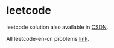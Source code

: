 # leetcode

leetcode solution also available in [CSDN](https://blog.csdn.net/grllery/article/category/8467343).

All leetcode-en-cn problems [link](g3doc/leetcode-en-cn.md).
